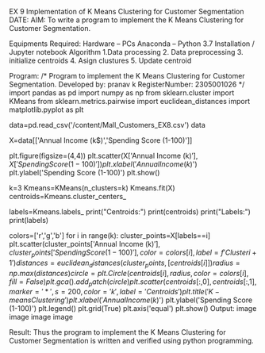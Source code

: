 EX 9 Implementation of K Means Clustering for Customer Segmentation
DATE:
AIM:
To write a program to implement the K Means Clustering for Customer Segmentation.

Equipments Required:
Hardware – PCs
Anaconda – Python 3.7 Installation / Jupyter notebook
Algorithm
1.Data processing 2. Data preprocessing 3. initialize centroids 4. Asign clustures 5. Update centroid

Program:
/*
Program to implement the K Means Clustering for Customer Segmentation.
Developed by: pranav k
RegisterNumber:  2305001026
*/
import pandas as pd
import numpy as np
from sklearn.cluster import KMeans
from sklearn.metrics.pairwise import euclidean_distances
import matplotlib.pyplot as plt

data=pd.read_csv('/content/Mall_Customers_EX8.csv')
data


X=data[['Annual Income (k$)','Spending Score (1-100)']]

plt.figure(figsize=(4,4))
plt.scatter(X['Annual Income (k$)'],X['Spending Score (1-100)'])
plt.xlabel('Annual Income (k$)')
plt.ylabel('Spending Score (1-100)')
plt.show()

k=3
Kmeans=KMeans(n_clusters=k)
Kmeans.fit(X)
centroids=Kmeans.cluster_centers_


labels=Kmeans.labels_
print("Centroids:")
print(centroids)
print("Labels:")
print(labels)

colors=['r','g','b']
for i in range(k):
  cluster_points=X[labels==i]
  plt.scatter(cluster_points['Annual Income (k$)'],cluster_points['Spending Score (1-100)'],color=colors[i],label=f'Cluster{i+1}')
  distances=euclidean_distances(cluster_points,[centroids[i]])
  radius=np.max(distances)
  circle=plt.Circle(centroids[i],radius,color=colors[i],fill=False)
  plt.gca().add_patch(circle)
plt.scatter(centroids[:,0],centroids[:,1],marker='*',s=200,color='k',label='Centroids')
plt.title('K-means Clustering')
plt.xlabel('Annual Income (k$)')
plt.ylabel('Spending Score (1-100)')
plt.legend()
plt.grid(True)
plt.axis('equal')
plt.show()
Output:
image image image image

Result:
Thus the program to implement the K Means Clustering for Customer Segmentation is written and verified using python programming.
